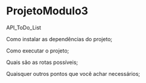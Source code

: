 # ProjetoModulo3
API_ToDo_List

Como instalar as dependências do projeto;

Como executar o projeto;

Quais são as rotas possíveis;

Quaisquer outros pontos que você achar necessários;

